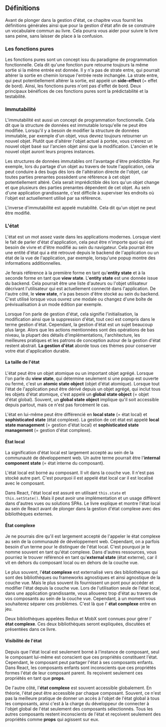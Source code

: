 ## Définitions

Avant de plonger dans la gestion d'état, ce chapitre vous fournit les définitions générales ainsi que pour la gestion d'état afin de se construire un vocabulaire commun au livre. Cela pourra vous aider pour suivre le livre sans peine, sans laisser de place à la confusion.

### Les fonctions pures

Les fonctions pures sont un concept issu du paradigme de programmation fonctionnelle. Cela dit qu'une fonction pure retourne toujours la même sortie si la même entrée est donnée. Il y n'a pas de strate entre, qui pourrait altérer la sortie en chemin lorsque l'entrée reste inchangée. La strate entre, qui peut potentiellement altérer la sortie, est appelé un **side-effect** (= effet de bord). Ainsi, les fonctions pures n'ont pas d'effet de bord. Deux principaux bénéfices de ces fonctions pures sont la prédictabilité et la testabilité.

### Immutabilité

L'immutabilité est aussi un concept de programmation fonctionnelle. Cela dit que la structure de données est immutable lorsqu'elle ne peut être modifiée. Lorsqu'il y a besoin de modifier la structure de données immutable, par exemple d'un objet, vous devrez toujours retourner un nouvel objet. Plutôt que d'altérer l'objet actuel à portée, vous créerez un nouvel objet basé sur l'ancien objet ainsi que la modification. L'ancien et le nouvel objet auront leurs propres instances.

Les structures de données immutables ont l'avantage d'être prédictible. Par exemple, lors du partage d'un objet au travers de toute l'application, cela peut conduire à des bugs dès lors de l'altération directe de l'objet, car toutes parties prenantes possèdent une référence à cet objet potentiellement altéré. Cela serait imprédictible dès lors qu'un objet change et que plusieurs des parties prenantes dépendent de cet objet. Au sein d'une application grandissante, c'est difficile à superviser les endroits où l'objet est actuellement utilisé par sa référence.

L'inverse d'immutabilité est appelé mutabilité. Cela dit qu'un objet ne peut être modifié.

### L'état

L'état est un mot assez vaste dans les applications modernes. Lorsque vient le fait de parler d'état d'application, cela peut être n'importe quoi qui est besoin de vivre et d'être modifié au sein du navigateur. Cela pourrait être une entité d'état qui a été retrouvé depuis le backend de l'application ou un état de la vue de l'application, par exemple, lorsqu'une popup montre des informations additionnelles.

Je ferais référence à la première forme en tant qu'**entity state** et à la seconde forme en tant que **view state**. L'**entity state** est une donnée issue du backend. Cela pourrait être une liste d'auteurs ou l'objet utilisateur décrivant l'utilisateur qui est actuellement connecté dans l'application. De l'autre côté, le **view state**, n'a pas besoin d'être stocké au sein du backend. C'est utilisé lorsque vous ouvrez une modale ou changez d'une boîte de prévisualisation à un mode édition par exemple.

Lorsque l'on parle de gestion d'état, cela signifie l'initialisation, la modification ainsi que la suppression d'état, tout ceci est compris dans le terme gestion d'état. Cependant, la gestion d'état est un sujet beaucoup plus large. Alors que les actions mentionnées sont des opérations de bas niveau, la plupart des détails d'implémentations, l'architecture, les meilleures pratiques et les patrons de conception autour de la gestion d'état restent abstrait. **La gestion d'état** aborde tous ces thèmes pour conserver votre état d'application durable.

#### La taille de l'état

L'état peut être un objet atomique ou un important objet agrégé. Lorsque l'on parle du **view state**, qui détermine seulement si une popup est ouverte ou fermé, c'est un  **atomic state object** (objet d'état atomique). Lorsque tout l'état de l'application peut être dérivé depuis un objet agrégé, qui inclut tous les objets d'état atomique, c'est appelé un **global state object** (= objet d'état global). Souvent, un **global state object** implique qu'il soit accessible depuis partout, mais ce n'est pas forcément le cas.

L'état en lui-même peut être différencié en **local state** (= état local) et **sophisticated state** (état complexe). La gestion de cet état est appelé **local state management** (= gestion d'état local) et **sophisticated state management** (= gestion d'état complexe).

#### État local

La signification d'état local est largement accepté au sein de la communauté de développement web. Un autre terme pourrait être l'**internal component state** (= état interne du composant).

L'état local est borné au composant. Il vit dans la couche vue. Il n'est pas stocké autre part. C'est pourquoi il est appelé état local car il est localisé avec le composant.

Dans React, l'état local est assuré en utilisant `this.state` et `this.setState()`. Mais il peut avoir une implémentation et un usage différent dans d'autres vues ou solutions SPAs. Le livre explique et montre l'état local au sein de React avant de plonger dans la gestion d'état complexe avec des bibliothèques externes.

#### État complexe

Je ne pourrais dire qu'il est largement accepté de l'appeler le état complexe au sein de la communauté de développement web.  Cependant, on a parfois besoin d'un terme pour le distinguer de l'état local. C'est pourquoi je le nomme souvent en tant qu'état complexe. Dans d'autres ressources, vous pourriez le trouver référencé en tant qu'**external state** (état externe), car il vit en dehors du composant local ou en dehors de la couche vue.

Le plus souvent, l'**état complexe** est externalisé vers des bibliothèques qui sont des bibliothèques ou frameworks agnostiques et ainsi agnostique de la couche vue. Mais le plus souvent ils fournissent un pont pour accéder et modifier l'état depuis la couche vue. Lors de l'utilisation seule de l'état local, dans une application grandissante, vous allouerez trop d'état au travers de vos composants au sein de la couche vue. Cependant, à un moment vous souhaiterez séparer ces problèmes. C'est là que l' **état complexe** entre en jeu.

Deux bibliothèques appelées Redux et MobX sont connues pour gérer l' **état complexe**. Ces deux bibliothèques seront expliquées, discutées et présentées dans ce livre.

#### Visibilité de l'état

Depuis que l'état local est seulement borné à l'instance de composant, seul le composant lui-même est conscient que ces propriétés constituent l'état. Cependant, le composant peut partager l'état à ses composants enfants. Dans React, les composants enfants sont inconscients que ces propriétés formes l'état de leur composant parent. Ils reçoivent seulement ces propriétés en tant que **props**.

De l'autre côté, l'**état complexe** est souvent accessible globalement. En théorie, l'état peut être accessible par chaque composant. Souvent, ce n'est pas la meilleure pratique de donner un accès à l'objet de l'état global à tous les composants, ainsi c'est à la charge du développeur de connecter à l'objet global de l'état seulement des composants sélectionnés. Tous les autres composants restent inconscients de l'état et reçoivent seulement des propriétés comme **props** qui agissent sur eux.
